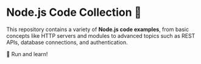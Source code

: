 # Node.js Code Collection 🚀

This repository contains a variety of **Node.js code examples**, from basic concepts like HTTP servers and modules to advanced topics such as REST APIs, database connections, and authentication.

📌 Run and learn!


